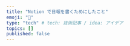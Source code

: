 ```yaml
---
title: "Notion で日報を書くためにしたこと"
emoji: "🐡"
type: "tech" # tech: 技術記事 / idea: アイデア
topics: []
published: false
---
```

